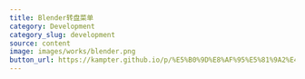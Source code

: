 ```yaml
---
title: Blender转盘菜单
category: Development
category_slug: development
source: content
image: images/works/blender.png
button_url: https://kampter.github.io/p/%E5%B0%9D%E8%AF%95%E5%81%9A2%E4%B8%AAblender%E6%8F%92%E4%BB%B6/
---
```




